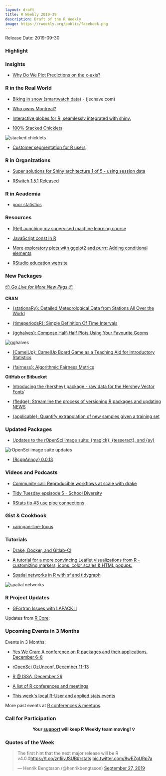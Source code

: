 ```yaml
---
layout: draft
title: R Weekly 2019-39
description: Draft of the R Weekly
image: https://rweekly.org/public/facebook.png
---
```


Release Date: 2019-09-30

###  Highlight



### Insights

+ [Why Do We Plot Predictions on the x-axis?](http://www.win-vector.com/blog/2019/09/why-do-we-plot-predictions-on-the-x-axis/)

### R in the Real World

+ [Biking in snow (smartwatch data)](https://jechave.com/post/biking-in-snow/) - (jechave.com)

+ [Who owns Montreal?](https://www.simoncoulombe.com/2019/09/who-owns-montreal/)

+ [Interactive globes for R, seamlessly integrated with shiny.](https://globe4r.john-coene.com/)

+ [100% Stacked Chicklets](https://rud.is/b/2019/09/27/100-stacked-chicklets/)

![stacked chicklets](https://raw.githubusercontent.com/rweekly/image/master/2019/dmarc-final-01-resized.png)

+ [Customer segmentation for R users](https://appsilon.com/customer-segmentation-leads-to-goodies)

###  R in Organizations

+ [Super solutions for Shiny architecture 1 of 5 - using session data](https://appsilon.com/super-solutions-for-shiny-architecture-1-of-5-using-session-data/)

+ [RSwitch 1.5.1 Released](https://rud.is/b/2019/09/21/rswitch-1-5-1-released/)

###  R in Academia

+ [poor statistics](https://xianblog.wordpress.com/2019/09/24/poor-statistics/)

###  Resources

+ [(Re)Launching my supervised machine learning course](https://juliasilge.com/blog/supervised-ml-course/)

+ [JavaScript const in R](https://colinfay.me/js-const-r/)

+ [More exploratory plots with ggplot2 and purrr: Adding conditional elements](https://aosmith.rbind.io/2019/09/27/more-exploratory-plots/)

+ [RStudio education website](https://education.rstudio.com/blog/2019/09/welcome)

###  New Packages

<p class="added-hostname"><a href="https://rweekly.org/live" target="_blank" class="externalLink">📦 <i>Go Live for More New Pkgs</i> 📦</a></p>

**CRAN**

+ [{stationaRy}: Detailed Meteorological Data from Stations All Over the World](https://cran.r-project.org/package=stationaRy)

+ [{timeperiodsR}: Simple Definition Of Time Intervals](https://cran.r-project.org/package=timeperiodsR)

+ [{gghalves}: Compose Half-Half Plots Using Your Favourite Geoms](https://cran.r-project.org/package=gghalves)

![gghalves](https://raw.githubusercontent.com/rweekly/image/master/2019/gghalves-resized.png)

+ [{CamelUp}: CamelUp Board Game as a Teaching Aid for Introductory Statistics](https://cran.r-project.org/package=CamelUp)

+ [{fairness}: Algorithmic Fairness Metrics](https://cran.r-project.org/package=fairness)


**GitHub or Bitbucket**

+ [Introducing the {hershey} package - raw data for the Hershey Vector Fonts](https://coolbutuseless.github.io/2019/09/24/introducing-the-hershey-package-raw-data-for-the-hershey-vector-fonts/)`

+ [{fledge}: Streamline the process of versioning R packages and updating NEWS](https://github.com/krlmlr/fledge)

+ [{applicable}: Quantify extrapolation of new samples given a training set](https://github.com/tidymodels/applicable)

### Updated Packages

+ [Updates to the rOpenSci image suite: {magick}, {tesseract}, and {av}](https://ropensci.org/technotes/2019/09/27/ropensci-docs/)

![rOpenSci image suite updates](https://raw.githubusercontent.com/rweekly/image/master/2019/channels.png)

+ [{RcppAnnoy} 0.0.13](http://dirk.eddelbuettel.com/blog/2019/09/23#rcppannoy_0.0.13)

###  Videos and Podcasts

+ [Community call: Reproducible workflows at scale with drake](https://ropensci.org/commcalls/2019-09-24)

+ [Tidy Tuesday epsisode 5 - School Diversity](https://www.tidytuesday.com/5)

+ [RStats tip #3 use pipe connections](https://www.jimhester.com/post/2019-09-26-pipe-connections)

### Gist & Cookbook

+ [xaringan-line-focus](https://pkg.garrickadenbuie.com/xaringan-line-focus/#1)

###  Tutorials

+ [Drake, Docker, and Gitlab-CI](https://www.noamross.net/2019/09/24/drake-docker-and-gitlab-ci/)

+ [A tutorial for a more convincing Leaflet visualizations from R - customizing markers, icons, color scales & HTML popups.](https://www.jla-data.net/eng/leaflet-in-r-tips-and-tricks/index.html)

+ [Spatial networks in R with sf and tidygraph](https://www.r-spatial.org//r/2019/09/26/spatial-networks.html)

![spatial networks](https://raw.githubusercontent.com/rweekly/image/master/2019/spatial.png)

<!--<div class="post-more-begin></div><div class="post-more-end"></div>-->

###  R Project Updates

+ [GFortran Issues with LAPACK II](https://developer.r-project.org/Blog/public/2019/09/25/gfortran-issues-with-lapack-ii/)

Updates from [R Core](http://developer.r-project.org/blosxom.cgi/R-devel/NEWS):


###  Upcoming Events in 3 Months

Events in 3 Months:

+ [Yes We Cran: A conference on R packages and their applications, December 6-8](https://www.thinksisu.org/event/yeswecran/)

+ [rOpenSci OzUnconf, December 11-13](https://ozunconf19.ropensci.org/) 

+ [R @ ISSA, December 26](https://r-iisa2019.rbind.io/)

+ [A list of R conferences and meetings](https://jumpingrivers.github.io/meetingsR/events.html)

+ [This week's local R-User and applied stats events](https://community.rstudio.com/c/irl)


More past events at [R conferences & meetups](https://conf.rweekly.org).

###  Call for Participation


<p class="hide-support added-hostname support-rweekly" style="text-align: center;font-weight: bold;">Your <a class="non-visited externalLink" href="https://www.patreon.com/rweekly" onclick="pas(this)">support</a> will keep R Weekly team moving! 💡</p>

###  Quotes of the Week

<blockquote class="twitter-tweet"><p lang="en" dir="ltr">The first hint that the next major release will be R v4.0.0<a href="https://t.co/zn1iivJSUB">https://t.co/zn1iivJSUB</a><a href="https://twitter.com/hashtag/rstats?src=hash&amp;ref_src=twsrc%5Etfw">#rstats</a> <a href="https://t.co/8wEZgURp7a">pic.twitter.com/8wEZgURp7a</a></p>&mdash; Henrik Bengtsson (@henrikbengtsson) <a href="https://twitter.com/henrikbengtsson/status/1177703775558983680?ref_src=twsrc%5Etfw">September 27, 2019</a></blockquote> <script async src="https://platform.twitter.com/widgets.js" charset="utf-8"></script> 